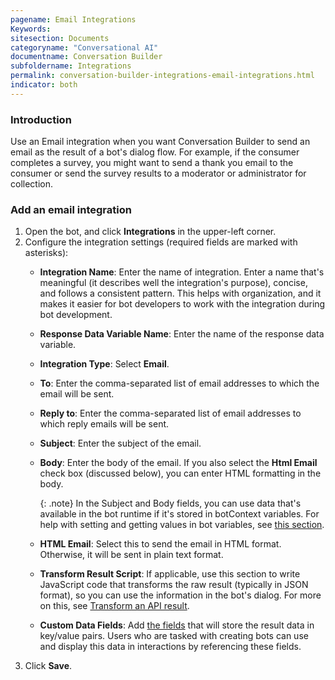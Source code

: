 ```yaml
---
pagename: Email Integrations
Keywords:
sitesection: Documents
categoryname: "Conversational AI"
documentname: Conversation Builder
subfoldername: Integrations
permalink: conversation-builder-integrations-email-integrations.html
indicator: both
---
```


### Introduction

Use an Email integration when you want Conversation Builder to send an email as the result of a bot's dialog flow. For example, if the consumer completes a survey, you might want to send a thank you email to the consumer or send the survey results to a moderator or administrator for collection.

### Add an email integration

1. Open the bot, and click **Integrations** in the upper-left corner.
2. Configure the integration settings (required fields are marked with asterisks):
    - **Integration Name**: Enter the name of integration. Enter a name that's meaningful (it describes well the integration's purpose), concise, and follows a consistent pattern. This helps with organization, and it makes it easier for bot developers to work with the integration during bot development.
    - **Response Data Variable Name**: Enter the name of the response data variable.
    - **Integration Type**: Select **Email**.
    - **To**: Enter the comma-separated list of email addresses to which the email will be sent.
    - **Reply to**: Enter the comma-separated list of email addresses to which reply emails will be sent.
    - **Subject**: Enter the subject of the email.
    - **Body**: Enter the body of the email. If you also select the **Html Email** check box (discussed below), you can enter HTML formatting in the body.

        {: .note}
        In the Subject and Body fields, you can use data that's available in the bot runtime if it's stored in botContext variables. For help with setting and getting values in bot variables, see [this section](conversation-builder-scripting-functions-get-set-session-data.html#get-and-set-bot-variable).

    - **HTML Email**: Select this to send the email in HTML format. Otherwise, it will be sent in plain text format.
    - **Transform Result Script**: If applicable, use this section to write JavaScript code that transforms the raw result (typically in JSON format), so you can use the information in the bot's dialog. For more on this, see [Transform an API result](conversation-builder-integrations-integration-basics.html#transform-an-api-result).
    - **Custom Data Fields**: Add [the fields](conversation-builder-integrations-integration-basics.html#process-api-results-with-custom-data-fields) that will store the result data in key/value pairs. Users who are tasked with creating bots can use and display this data in interactions by referencing these fields.
3. Click **Save**.